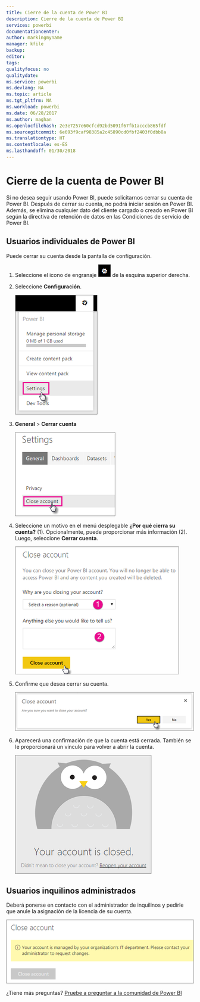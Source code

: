 ```yaml
---
title: Cierre de la cuenta de Power BI
description: Cierre de la cuenta de Power BI
services: powerbi
documentationcenter: 
author: markingmyname
manager: kfile
backup: 
editor: 
tags: 
qualityfocus: no
qualitydate: 
ms.service: powerbi
ms.devlang: NA
ms.topic: article
ms.tgt_pltfrm: NA
ms.workload: powerbi
ms.date: 06/28/2017
ms.author: maghan
ms.openlocfilehash: 2e3e7257e60cfcd92bd5091f67fb1acccb865fdf
ms.sourcegitcommit: 6e693f9caf98385a2c45890cd0fbf2403f0dbb8a
ms.translationtype: HT
ms.contentlocale: es-ES
ms.lasthandoff: 01/30/2018
---
```

# <a name="closing-your-power-bi-account"></a>Cierre de la cuenta de Power BI
Si no desea seguir usando Power BI, puede solicitarnos cerrar su cuenta de Power BI.  Después de cerrar su cuenta, no podrá iniciar sesión en Power BI.  Además, se elimina cualquier dato del cliente cargado o creado en Power BI según la directiva de retención de datos en las Condiciones de servicio de Power BI.

## <a name="individual-power-bi-users"></a>Usuarios individuales de Power BI
Puede cerrar su cuenta desde la pantalla de configuración.

1. Seleccione el icono de engranaje ![](media/service-admin-closing-your-account/gear.png) de la esquina superior derecha.
2. Seleccione **Configuración**.
   
    ![](media/service-admin-closing-your-account/closeaccount-settings.png)
3. **General** > **Cerrar cuenta**
   
    ![](media/service-admin-closing-your-account/closeaccount-settings2.png)
4. Seleccione un motivo en el menú desplegable **¿Por qué cierra su cuenta?** (1).  Opcionalmente, puede proporcionar más información (2). Luego, seleccione **Cerrar cuenta**.
   
    ![](media/service-admin-closing-your-account/closeaccount-settings3.png)
5. Confirme que desea cerrar su cuenta.
   
    ![](media/service-admin-closing-your-account/closeaccount-settings4.png)
6. Aparecerá una confirmación de que la cuenta está cerrada. También se le proporcionará un vínculo para volver a abrir la cuenta.
   
    ![](media/service-admin-closing-your-account/closeaccount-settings5.png)

## <a name="managed-tenant-users"></a>Usuarios inquilinos administrados
Deberá ponerse en contacto con el administrador de inquilinos y pedirle que anule la asignación de la licencia de su cuenta.

![](media/service-admin-closing-your-account/closeaccountmanaged.png)

¿Tiene más preguntas? [Pruebe a preguntar a la comunidad de Power BI](http://community.powerbi.com/)

